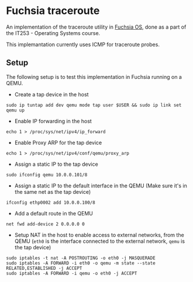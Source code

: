 # Fuchsia traceroute

An implementation of the traceroute utility in [Fuchsia OS](https://fuchsia.dev/), done as a part of the IT253 - Operating Systems course.

This implemantation currently uses ICMP for traceroute probes.
## Setup 
The following setup is to test this implementation in Fuchsia running on a QEMU.
- Create a tap device in the host
```
sudo ip tuntap add dev qemu mode tap user $USER && sudo ip link set qemu up
```
- Enable IP forwarding in the host
``` 
echo 1 > /proc/sys/net/ipv4/ip_forward
```
- Enable Proxy ARP for the tap device
``` 
echo 1 > /proc/sys/net/ipv4/conf/qemu/proxy_arp
```
- Assign a static IP to the tap device
```
sudo ifconfig qemu 10.0.0.101/8
```
- Assign a static IP to the default interface in the QEMU (Make sure it's in the same net as the tap device)
```
ifconfig ethp0002 add 10.0.0.100/8
```
- Add a default route in the QEMU
```
net fwd add-device 2 0.0.0.0 0
```
- Setup NAT in the host to enable access to external networks, from the QEMU
(`eth0` is the interface connected to the external network, `qemu` is the tap device)
```
sudo iptables -t nat -A POSTROUTING -o eth0 -j MASQUERADE
sudo iptables -A FORWARD -i eth0 -o qemu -m state --state RELATED,ESTABLISHED -j ACCEPT
sudo iptables -A FORWARD -i qemu -o eth0 -j ACCEPT
 ```
